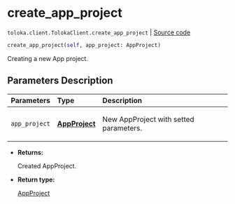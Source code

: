 # create_app_project
`toloka.client.TolokaClient.create_app_project` | [Source code](https://github.com/Toloka/toloka-kit/blob/v0.1.26/src/client/__init__.py#L40)

```python
create_app_project(self, app_project: AppProject)
```

Creating a new App project.

## Parameters Description

| Parameters | Type | Description |
| :----------| :----| :-----------|
`app_project`|**[AppProject](toloka.client.app.AppProject.md)**|<p>New AppProject with setted parameters.</p>

* **Returns:**

  Created AppProject.

* **Return type:**

  [AppProject](toloka.client.app.AppProject.md)
